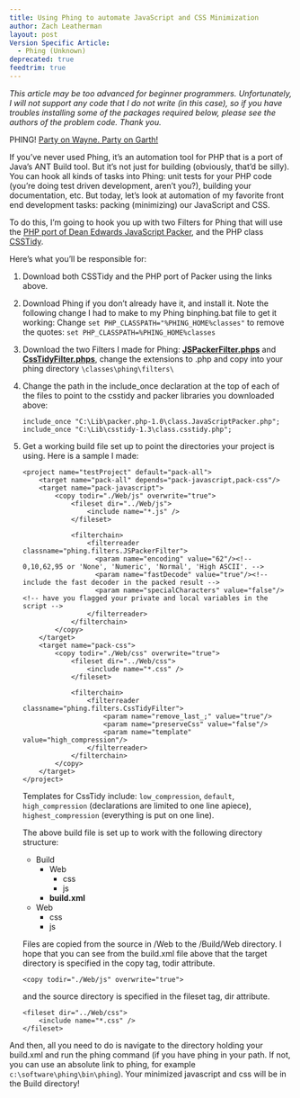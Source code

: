 ```yaml
---
title: Using Phing to automate JavaScript and CSS Minimization
author: Zach Leatherman
layout: post
Version Specific Article:
  - Phing (Unknown)
deprecated: true
feedtrim: true
---
```


*This article may be too advanced for beginner programmers. Unfortunately, I will not support any code that I do not write (in this case), so if you have troubles installing some of the packages required below, please see the authors of the problem code. Thank you.*

PHING! [Party on Wayne. Party on Garth!][1]

 [1]: http://en.wikipedia.org/wiki/Wayne's_World

If you’ve never used Phing, it’s an automation tool for PHP that is a port of Java’s ANT Build tool. But it’s not just for building (obviously, that’d be silly). You can hook all kinds of tasks into Phing: unit tests for your PHP code (you’re doing test driven development, aren’t you?), building your documentation, etc. But today, let’s look at automation of my favorite front end development tasks: packing (minimizing) our JavaScript and CSS.

To do this, I’m going to hook you up with two Filters for Phing that will use the [PHP port of Dean Edwards JavaScript Packer][2], and the PHP class [CSSTidy][3].

 [2]: http://joliclic.free.fr/php/javascript-packer/en/
 [3]: http://csstidy.sourceforge.net/

Here’s what you’ll be responsible for:

1.  Download both CSSTidy and the PHP port of Packer using the links above.
2.  Download Phing if you don’t already have it, and install it. Note the following change I had to make to my Phing binphing.bat file to get it working: Change `set PHP_CLASSPATH="%PHING_HOME%classes"` to remove the quotes: `set PHP_CLASSPATH=%PHING_HOME%classes`
3.  Download the two Filters I made for Phing: **[JSPackerFilter.phps][4]** and **[CssTidyFilter.phps][5]**, change the extensions to .php and copy into your phing directory `\classes\phing\filters\`
4.  Change the path in the include_once declaration at the top of each of the files to point to the csstidy and packer libraries you downloaded above: 

        include_once "C:\Lib\packer.php-1.0\class.JavaScriptPacker.php";
        include_once "C:\Lib\csstidy-1.3\class.csstidy.php";

5.  Get a working build file set up to point the directories your project is using. Here is a sample I made:     

        <project name="testProject" default="pack-all">
            <target name="pack-all" depends="pack-javascript,pack-css"/>
            <target name="pack-javascript">
                <copy todir="./Web/js" overwrite="true">
                    <fileset dir="../Web/js">
                        <include name="*.js" />
                    </fileset>
         
                    <filterchain>
                        <filterreader classname="phing.filters.JSPackerFilter">
                          <param name="encoding" value="62"/><!-- 0,10,62,95 or 'None', 'Numeric', 'Normal', 'High ASCII'. -->
                          <param name="fastDecode" value="true"/><!-- include the fast decoder in the packed result -->
                          <param name="specialCharacters" value="false"/><!-- have you flagged your private and local variables in the script -->
                        </filterreader>
                    </filterchain>
                </copy>
            </target>
            <target name="pack-css">
                <copy todir="./Web/css" overwrite="true">
                    <fileset dir="../Web/css">
                        <include name="*.css" />
                    </fileset>
         
                    <filterchain>
                        <filterreader classname="phing.filters.CssTidyFilter">
                            <param name="remove_last_;" value="true"/>
                            <param name="preserveCss" value="false"/>
                            <param name="template" value="high_compression"/>
                        </filterreader>
                    </filterchain>
                </copy>
            </target>
        </project>
        
    
    Templates for CssTidy include: `low_compression`, `default`, `high_compression` (declarations are limited to one line apiece), `highest_compression` (everything is put on one line).
    
    The above build file is set up to work with the following directory structure:
    
    *   Build 
        *   Web 
            *   css
            *   js
        *   **build.xml**
    *   Web 
        *   css
        *   js
    
    Files are copied from the source in /Web to the /Build/Web directory. I hope that you can see from the build.xml file above that the target directory is specified in the copy tag, todir attribute.
    
        <copy todir="./Web/js" overwrite="true">
    
    and the source directory is specified in the fileset tag, dir attribute.
    
        <fileset dir="../Web/css">
            <include name="*.css" />
        </fileset>

 [4]: /Projects/phing/JSPackerFilter.phps
 [5]: /Projects/phing/CssTidyFilter.phps

And then, all you need to do is navigate to the directory holding your build.xml and run the phing command (if you have phing in your path. If not, you can use an absolute link to phing, for example `c:\software\phing\bin\phing`). Your minimized javascript and css will be in the Build directory!
